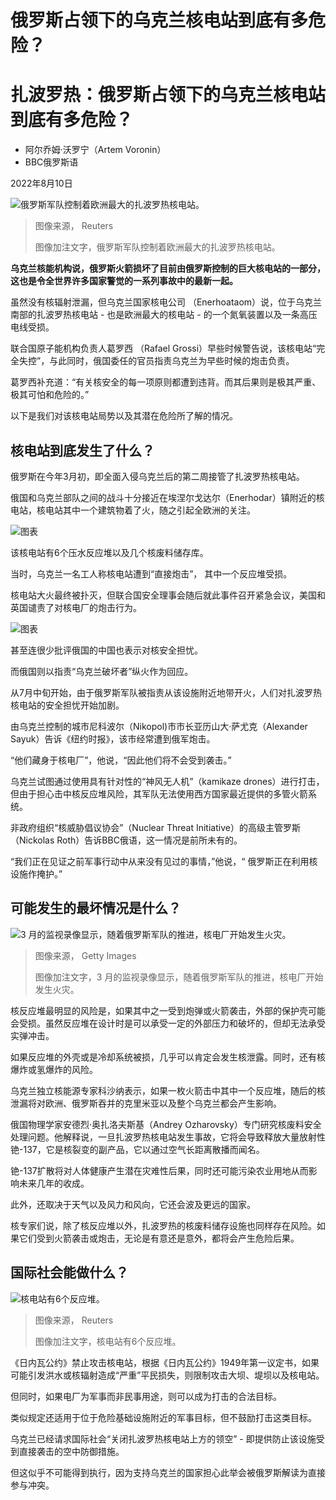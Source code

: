 # 俄罗斯占领下的乌克兰核电站到底有多危险？

#  扎波罗热：俄罗斯占领下的乌克兰核电站到底有多危险？

  * 阿尔乔姆‧沃罗宁（Artem Voronin） 
  * BBC俄罗斯语 

2022年8月10日

![俄罗斯军队控制着欧洲最大的扎波罗热核电站。](_126259396_cd546fb4-1ea3-4022-a11a-d9a0f9e94601.jpg)

> 图像来源，  Reuters
>
> 图像加注文字，俄罗斯军队控制着欧洲最大的扎波罗热核电站。

**乌克兰核能机构说，俄罗斯火箭损坏了目前由俄罗斯控制的巨大核电站的一部分，这也是令全世界许多国家警觉的一系列事故中的最新一起。**

虽然没有核辐射泄漏，但乌克兰国家核电公司 （Enerhoataom）说，位于乌克兰南部的扎波罗热核电站 - 也是欧洲最大的核电站 - 的一个氮氧装置以及一条高压电线受损。

联合国原子能机构负责人葛罗西 （Rafael Grossi）早些时候警告说，该核电站“完全失控”，与此同时，俄国委任的官员指责乌克兰为早些时候的炮击负责。

葛罗西补充道：“有关核安全的每一项原则都遭到违背。而其后果则是极其严重、极其可怕和危险的。”

以下是我们对该核电站局势以及其潜在危险所了解的情况。

##  核电站到底发生了什么？

俄罗斯在今年3月初，即全面入侵乌克兰后的第二周接管了扎波罗热核电站。

俄国和乌克兰部队之间的战斗十分接近在埃涅尔戈达尔（Enerhodar）镇附近的核电站，核电站其中一个建筑物着了火，随之引起全欧洲的关注。

![图表](_126254270_zaporizhzhya_nuclear_power_plant_640-2x-nc.png)

该核电站有6个压水反应堆以及几个核废料储存库。

当时，乌克兰一名工人称核电站遭到“直接炮击”， 其中一个反应堆受损。

核电站大火最终被扑灭，但联合国安全理事会随后就此事件召开紧急会议，美国和英国谴责了对核电厂的炮击行为。

![图表](_126254269_ukraine_zaporizhzhia_nuclear_map-2x-nc.png)

甚至连很少批评俄国的中国也表示对核安全担忧。

而俄国则以指责“乌克兰破坏者”纵火作为回应。

从7月中旬开始，由于俄罗斯军队被指责从该设施附近地带开火，人们对扎波罗热核电站的安全担忧开始加剧。

由乌克兰控制的城市尼科波尔（Nikopol)市市长亚历山大·萨尤克（Alexander Sayuk）告诉《纽约时报》，该市经常遭到俄军炮击。

“他们藏身于核电厂”，他说，“因此他们将不会受到袭击。”

乌克兰试图通过使用具有针对性的“神风无人机”（kamikaze drones）进行打击，但由于担心击中核反应堆风险，其军队无法使用西方国家最近提供的多管火箭系统。

非政府组织“核威胁倡议协会”（Nuclear Threat Initiative）的高级主管罗斯（Nickolas Roth）告诉BBC俄语，这一情况是前所未有的。

“我们正在见证之前军事行动中从来没有见过的事情，”他说，“ 俄罗斯正在利用核设施作掩护。”

##  可能发生的最坏情况是什么？

![3 月的监视录像显示，随着俄罗斯军队的推进，核电厂开始发生火灾。](_126259395_f1fe2cbd-3ef7-44e5-a82b-63a59c13a61a.jpg)

> 图像来源，  Getty Images
>
> 图像加注文字，3 月的监视录像显示，随着俄罗斯军队的推进，核电厂开始发生火灾。

核反应堆最明显的风险是，如果其中之一受到炮弹或火箭袭击，外部的保护壳可能会受损。虽然反应堆在设计时是可以承受一定的外部压力和破坏的，但却无法承受实弹冲击。

如果反应堆的外壳或是冷却系统被损，几乎可以肯定会发生核泄露。同时，还有核爆炸或氢爆炸的风险。

乌克兰独立核能源专家科沙纳表示，如果一枚火箭击中其中一个反应堆，随后的核泄漏将对欧洲、俄罗斯吞并的克里米亚以及整个乌克兰都会产生影响。

俄国物理学家安德烈·奥扎洛夫斯基（Andrey Ozharovsky）专门研究核废料安全处理问题。他解释说，一旦扎波罗热核电站发生事故，它将会导致释放大量放射性铯-137，它是核裂变的副产品，它以通过空气长距离散播而闻名。

铯-137扩散将对人体健康产生潜在灾难性后果，同时还可能污染农业用地从而影响未来几年的收成。

此外，还取决于天气以及风力和风向，它还会波及更远的国家。

核专家们说，除了核反应堆以外，扎波罗热的核废料储存设施也同样存在风险。如果它们受到火箭袭击或炮击，无论是有意还是意外，都将会产生危险后果。

##  国际社会能做什么？

![核电站有6个反应堆。](_126259397_c72770d2-3b8b-46f4-b3f1-f37a95a1be4a.jpg)

> 图像来源，  Reuters
>
> 图像加注文字，核电站有6个反应堆。

《日内瓦公约》禁止攻击核电站，根据《日内瓦公约》1949年第一议定书，如果可能引发洪水或核辐射造成“严重”平民损失，则限制攻击大坝、堤坝以及核电站。

但同时，如果电厂为军事而非民事用途，则可以成为打击的合法目标。

类似规定还适用于位于危险基础设施附近的军事目标，但不鼓励打击这类目标。

乌克兰已经请求国际社会“关闭扎波罗热核电站上方的领空” - 即提供防止该设施受到直接袭击的空中防御措施。

但这似乎不可能得到执行，因为支持乌克兰的国家担心此举会被俄罗斯解读为直接参与冲突。


